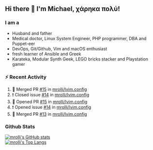 ## Hi there 👋 I'm Michael, χάρηκα πολύ!

<!--
**mrolli/mrolli** is a ✨ _special_ ✨ repository because its `README.md` (this file) appears on your GitHub profile.

Here are some ideas to get you started:

- 🔭 I’m currently working on ...
- 🌱 I’m currently learning ...
- 👯 I’m looking to collaborate on ...
- 🤔 I’m looking for help with ...
- 💬 Ask me about ...
- 📫 How to reach me: ...
- 😄 Pronouns: ...
- ⚡ Fun fact: ...
-->

### I am a
- Husband and father
- Medical doctor, Linux System Engineer, PHP programmer, DBA and Puppet-eer
- DevOps, Git/Github, Vim and macOS enthusiast
- fresh learner of Ansible and Greek
- Karateka, Modular Synth Geek, LEGO bricks stacker and Playstation gamer 

### :zap: Recent Activity

<!--START_SECTION:activity-->
1. 🎉 Merged PR [#15](https://github.com/mrolli/lvim.config/pull/15) in [mrolli/lvim.config](https://github.com/mrolli/lvim.config)
2. ❗️ Closed issue [#14](https://github.com/mrolli/lvim.config/issues/14) in [mrolli/lvim.config](https://github.com/mrolli/lvim.config)
3. 💪 Opened PR [#15](https://github.com/mrolli/lvim.config/pull/15) in [mrolli/lvim.config](https://github.com/mrolli/lvim.config)
4. ❗️ Opened issue [#14](https://github.com/mrolli/lvim.config/issues/14) in [mrolli/lvim.config](https://github.com/mrolli/lvim.config)
5. 🎉 Merged PR [#13](https://github.com/mrolli/lvim.config/pull/13) in [mrolli/lvim.config](https://github.com/mrolli/lvim.config)
<!--END_SECTION:activity-->

### Github Stats
[![mrolli's GitHub stats](https://github-readme-stats.vercel.app/api?username=mrolli&count_private=true&show_icons=true&theme=onedark)](https://github.com/anuraghazra/github-readme-stats)  
[![mrolli's Top Langs](https://github-readme-stats.vercel.app/api/top-langs/?username=mrolli&count_private=true&theme=onedark&hide=c%2B%2B,c,html,cmake,makefile&layout=compact)](https://github.com/anuraghazra/github-readme-stats)

